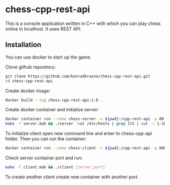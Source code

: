 # chess-cpp-rest-api

This is a console application written in C++ with which you can play chess online in localhost. It uses REST API.

## Installation

You can use docker to start up the game.

Clone github repository:
```bash
git clone https://github.com/konradkrasno/chess-cpp-rest-api.git
cd chess-cpp-rest-api
```

Create docker image:
```bash
docker build --tag chess-cpp-rest-api:1.0 .
```

Create docker container and initialize server:
```bash
docker container run --name chess-server -v ${pwd}:/cpp-rest-api -p 80:80 -it chess-cpp-rest-api:1.0 bash 
make -f server.mak && ./server `cat /etc/hosts | grep 172 | cut -c 1-10`
```

To initialize client open new command line and enter to chess-cpp-api folder. Then you can run the container:
```bash
docker container run --name chess-client -v ${pwd}:/cpp-rest-api -p 8080:80 -it chess-cpp-rest-api:1.0 bash
```
Check server container port and run:
```bash
make -f client.mak && ./client [server_port]
```
To create another client create new container with another port.
